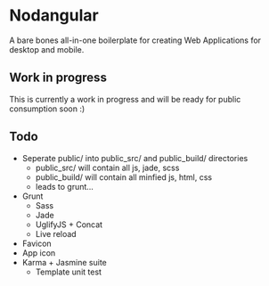 # Nodangular
A bare bones all-in-one boilerplate for creating Web Applications for desktop and mobile.

## Work in progress
This is currently a work in progress and will be ready for public consumption soon  :)

## Todo
- Seperate public/ into public_src/ and public_build/ directories
  - public_src/ will contain all js, jade, scss
  - public_build/ will contain all minfied js, html, css
  - leads to grunt...
- Grunt
  - Sass
  - Jade
  - UglifyJS + Concat
  - Live reload
- Favicon
- App icon
- Karma + Jasmine suite
  - Template unit test